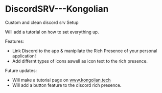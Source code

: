 # DiscordSRV---Kongolian
Custom and clean discord srv Setup


Will add a tutorial on how to set everything up.

Features:
- Link Discord to the app & manipilate the Rich Presence of your personal application!
- Add differnt types of icons aswell as icon text to the rich presence.


Future updates:
- Will make a tutorial page on www.kongolian.tech
- Will add a button feature to the discord rich presence.
